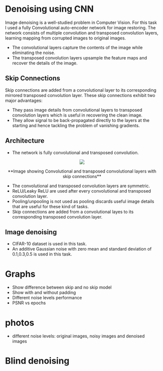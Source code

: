 # Denoising using CNN

Image denoising is a well-studied problem in Computer Vision. For this task I used a fully Convolutional auto-encoder network for image restoring. The network consists of multiple convolution and transposed convolution layers, learning mapping from corrupted images to original images. 
* The convolutional layers capture the contents of the image while eliminating the noise.
* The transposed convolution layers upsample the feature maps and recover the details of the image.
## Skip Connections
Skip connections are added from a convolutional layer to its corresponding mirrored transposed convolution layer.
These skip connections exhibit two major advantages:
* They pass image details from convolutional layers to transposed convolution layers which is useful in recovering the clean image.
* They allow signal to be back-propagated directly to the layers at the starting and hence tackling the problem of vanishing gradients.

## Architecture
* The network is fully convolutional and transposed convolution.

<p align="center">
   <img src="https://github.com/NiranthS/Denoising-using-CNN/blob/master/conv_deconv.jpg">
</p>

<p align="center">
 **Image showing Convolutional and transposed convolutional layers with skip connections**
</p>

* The convolutional and transposed convolution layers are symmetric.
* ReLU/Leaky ReLU are used after every convolutional and transposed convolution layer.
* Pooling/unpooling is not used as pooling discards useful image details that are useful for these kind of tasks.
* Skip connections are added from a convolutional layes to its corresponding transposed convolution layer.

## Image denoising
* CIFAR-10 dataset is used in this task.
* An additive Gaussian noise with zero mean and standard deviation of 0.1,0.3,0.5 is used in this task.


# Graphs
* Show difference between skip and no skip model
* Show with and without padding
* Different noise levels performance
* PSNR vs epochs


# photos
* different noise levels: original images, noisy images and denoised images






# Blind denoising

